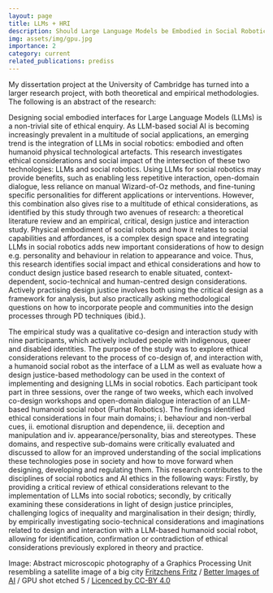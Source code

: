 ```yaml
---
layout: page
title: LLMs + HRI 
description: Should Large Language Models be Embodied in Social Robotics? Identifying Ethical Considerations and Social Impact through a Design Justice Approach
img: assets/img/gpu.jpg
importance: 2
category: current
related_publications: prediss
---
```


My dissertation project at the University of Cambridge has turned into a larger research project, with both theoretical and empirical methodologies. The following is an abstract of the research:

Designing social embodied interfaces for Large Language Models (LLMs) is a non-trivial site of ethical enquiry. As LLM-based social AI is becoming increasingly prevalent in a multitude of social applications, an emerging trend is the integration of LLMs in social robotics: embodied and often humanoid physical technological artefacts. This research investigates ethical considerations and social impact of the intersection of these two technologies: LLMs and social robotics. Using LLMs for social robotics may provide benefits, such as enabling less repetitive interaction, open-domain dialogue, less reliance on manual Wizard-of-Oz methods, and fine-tuning specific personalities for different applications or interventions. However, this combination also gives rise to a multitude of ethical considerations, as identified by this study through two avenues of research: a theoretical literature review and an empirical, critical, design justice and interaction study. Physical embodiment of social robots and how it relates to social capabilities and affordances, is a complex design space and integrating LLMs in social robotics adds new important considerations of how to design e.g. personality and behaviour in relation to appearance and voice. Thus, this research identifies social impact and ethical considerations and how to conduct design justice based research to enable situated, context-dependent, socio-technical and human-centred design considerations. Actively practising design justice involves both using the critical design as a framework for analysis, but also practically asking methodological questions on how to incorporate people and communities into the design processes through PD techniques (ibid.). 

The empirical study was a qualitative co-design and interaction study with nine participants, which actively included people with indigenous, queer and disabled identities. The purpose of the study was to explore ethical considerations relevant to the process of co-design of, and interaction with, a humanoid social robot as the interface of a LLM as well as evaluate how a design justice-based methodology can be used in the context of implementing and designing LLMs in social robotics. Each participant took part in three sessions, over the range of two weeks, which each involved co-design workshops and open-domain dialogue interaction of an LLM-based humanoid social robot (Furhat Robotics). The findings identified ethical considerations in four main domains; i. behaviour and non-verbal cues, ii. emotional disruption and dependence, iii. deception and manipulation and iv. appearance/personality, bias and stereotypes. These domains, and respective sub-domains were critically evaluated and discussed to allow for an improved understanding of the social implications these technologies pose in society and how to move forward when designing, developing and regulating them. This research contributes to the disciplines of social robotics and AI ethics in the following ways: Firstly, by providing a critical review of ethical considerations relevant to the implementation of LLMs into social robotics; secondly, by critically examining these considerations in light of design justice principles, challenging logics of inequality and marginalisation in their design; thirdly, by empirically investigating socio-technical considerations and imaginations related to design and interaction with a LLM-based humanoid social robot, allowing for identification, confirmation or contradiction of ethical considerations previously explored in theory and practice.

Image: Abstract microscopic photography of a Graphics Processing Unit resembling a satellite image of a big city <span><a href="https://www.flickr.com/photos/130561288@N04/">Fritzchens Fritz</a> / <a href="https://www.betterimagesofai.org">Better Images of AI</a> / GPU shot etched 5 / <a href="https://creativecommons.org/licenses/by/4.0/">Licenced by CC-BY 4.0</a></span>


